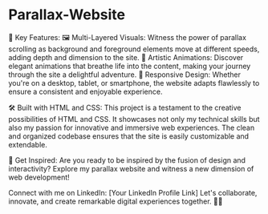 # Parallax-Website
🎉 Key Features:
🖼️ Multi-Layered Visuals: Witness the power of parallax scrolling as background and foreground elements move at different speeds, adding depth and dimension to the site.
🎨 Artistic Animations: Discover elegant animations that breathe life into the content, making your journey through the site a delightful adventure.
📱 Responsive Design: Whether you're on a desktop, tablet, or smartphone, the website adapts flawlessly to ensure a consistent and enjoyable experience.

🛠️ Built with HTML and CSS:
This project is a testament to the creative possibilities of HTML and CSS. It showcases not only my technical skills but also my passion for innovative and immersive web experiences. The clean and organized codebase ensures that the site is easily customizable and extendable.

🌟 Get Inspired:
Are you ready to be inspired by the fusion of design and interactivity? Explore my parallax website and witness a new dimension of web development!

Connect with me on LinkedIn: [Your LinkedIn Profile Link]
Let's collaborate, innovate, and create remarkable digital experiences together. 🤝🚀





